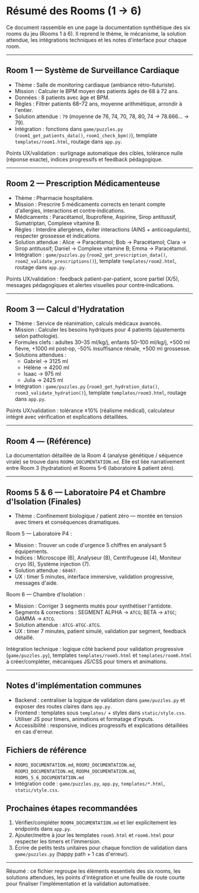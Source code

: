 # Résumé des Rooms (1 → 6)

Ce document rassemble en une page la documentation synthétique des six rooms du jeu (Rooms 1 à 6). Il reprend le thème, le mécanisme, la solution attendue, les intégrations techniques et les notes d'interface pour chaque room.

---

## Room 1 — Système de Surveillance Cardiaque
- Thème : Salle de monitoring cardiaque (ambiance rétro-futuriste).
- Mission : Calculer le BPM moyen des patients âgés de 68 à 72 ans.
- Données : 8 patients avec âge et BPM.
- Règles : Filtrer patients 68–72 ans, moyenne arithmétique, arrondir à l'entier.
- Solution attendue : `79` (moyenne de 76, 74, 70, 78, 80, 74 → 78.666... → 79).
- Intégration : fonctions dans `game/puzzles.py` (`room1_get_patients_data()`, `room1_check_bpm()`), template `templates/room1.html`, routage dans `app.py`.

Points UX/validation : surlignage automatique des cibles, tolérance nulle (réponse exacte), indices progressifs et feedback pédagogique.

---

## Room 2 — Prescription Médicamenteuse
- Thème : Pharmacie hospitalière.
- Mission : Prescrire 5 médicaments corrects en tenant compte d'allergies, interactions et contre‑indications.
- Médicaments : Paracétamol, Ibuprofène, Aspirine, Sirop antitussif, Sumatriptan, Complexe vitamine B.
- Règles : Interdire allergènes, éviter interactions (AINS + anticoagulants), respecter grossesse et indications.
- Solution attendue : Alice → Paracétamol; Bob → Paracétamol; Clara → Sirop antitussif; Daniel → Complexe vitamine B; Emma → Paracétamol.
- Intégration : `game/puzzles.py` (`room2_get_prescription_data()`, `room2_validate_prescriptions()`), template `templates/room2.html`, routage dans `app.py`.

Points UX/validation : feedback patient-par-patient, score partiel (X/5), messages pédagogiques et alertes visuelles pour contre‑indications.

---

## Room 3 — Calcul d'Hydratation
- Thème : Service de réanimation, calculs médicaux avancés.
- Mission : Calculer les besoins hydriques pour 4 patients (ajustements selon pathologie).
- Formules clefs : adultes 30–35 ml/kg/j, enfants 50–100 ml/kg/j, +500 ml fièvre, +1000 ml post‑op, -50% insuffisance rénale, +500 ml grossesse.
- Solutions attendues :
  - Gabriel → 3125 ml
  - Hélène → 4200 ml
  - Isaac → 975 ml
  - Julia → 2425 ml
- Intégration : `game/puzzles.py` (`room3_get_hydration_data()`, `room3_validate_hydration()`), template `templates/room3.html`, routage dans `app.py`.

Points UX/validation : tolérance ±10% (réalisme médical), calculateur intégré avec vérification et explications détaillées.

---

## Room 4 — (Référence)
La documentation détaillée de la Room 4 (analyse génétique / séquence virale) se trouve dans `ROOM4_DOCUMENTATION.md`. Elle est liée narrativement entre Room 3 (hydratation) et Rooms 5–6 (laboratoire & patient zéro).

---

## Rooms 5 & 6 — Laboratoire P4 et Chambre d'Isolation (Finales)
- Thème : Confinement biologique / patient zéro — montée en tension avec timers et conséquences dramatiques.

Room 5 — Laboratoire P4 :
- Mission : Trouver un code d'urgence 5 chiffres en analysant 5 équipements.
- Indices : Microscope (6), Analyseur (8), Centrifugeuse (4), Moniteur cryo (6), Système injection (7).
- Solution attendue : `68467`.
- UX : timer 5 minutes, interface immersive, validation progressive, messages d'aide.

Room 6 — Chambre d'Isolation :
- Mission : Corriger 3 segments mutés pour synthétiser l'antidote.
- Segments & corrections : SEGMENT ALPHA → `ATCG`; BETA → `ATGC`; GAMMA → `ATCG`.
- Solution attendue : `ATCG-ATGC-ATCG`.
- UX : timer 7 minutes, patient simulé, validation par segment, feedback détaillé.

Intégration technique : logique côté backend pour validation progressive (`game/puzzles.py`), templates `templates/room5.html` et `templates/room6.html` à créer/compléter, mécaniques JS/CSS pour timers et animations.

---

## Notes d'implémentation communes
- Backend : centraliser la logique de validation dans `game/puzzles.py` et exposer des routes claires dans `app.py`.
- Frontend : templates sous `templates/` + styles dans `static/style.css`. Utiliser JS pour timers, animations et formatage d'inputs.
- Accessibilité : responsive, indices progressifs et explications détaillées en cas d'erreur.

## Fichiers de référence
- `ROOM1_DOCUMENTATION.md`, `ROOM2_DOCUMENTATION.md`, `ROOM3_DOCUMENTATION.md`, `ROOM4_DOCUMENTATION.md`, `ROOMS_5_6_DOCUMENTATION.md`
- Intégration code : `game/puzzles.py`, `app.py`, `templates/*.html`, `static/style.css`.

## Prochaines étapes recommandées
1. Vérifier/compléter `ROOM4_DOCUMENTATION.md` et lier explicitement les endpoints dans `app.py`.
2. Ajouter/mettre à jour les templates `room5.html` et `room6.html` pour respecter les timers et l'immersion.
3. Écrire de petits tests unitaires pour chaque fonction de validation dans `game/puzzles.py` (happy path + 1 cas d'erreur).

---

Résumé : ce fichier regroupe les éléments essentiels des six rooms, les solutions attendues, les points d'intégration et une feuille de route courte pour finaliser l'implémentation et la validation automatisée.
